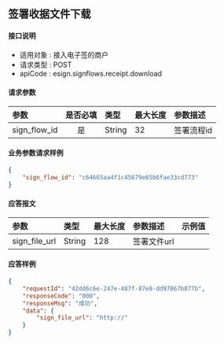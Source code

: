 ## 签署收据文件下载

#### 接口说明
* 适用对象 : 接入电子签的商户
* 请求类型 : POST
* apiCode : esign.signflows.receipt.download

#### 请求参数
| 参数 | 是否必填 | 类型 | 最大长度 | 参数描述 |
|:----|:-------:|:-----|:-------|:--------|
| sign_flow_id | 是 | String | 32 | 签署流程id |

#### 业务参数请求样例
```json
{
    "sign_flow_id": "c64665aa4f1c45679e65b6fae33cd773"
}
```

#### 应答报文

| 参数 | 类型 | 最大长度 | 参数描述 | 示例值 |
|:----|:----|:--------|:--------|:------|
| sign_file_url | String | 128 | 签署文件url |  |


#### 应答样例

```json
{
    "requestId": "42dd6c6e-247e-487f-87e8-dd97067b877b",
    "responseCode": "000",
    "responseMsg": "成功",
    "data": {
        "sign_file_url": "http://"  
    }
}
```
